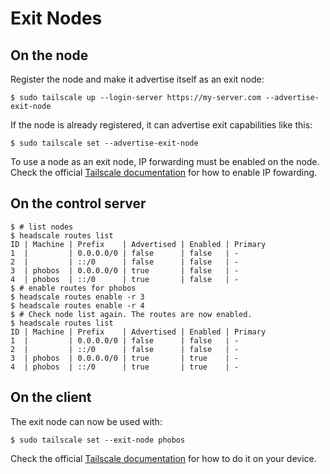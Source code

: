 # Exit Nodes

## On the node

Register the node and make it advertise itself as an exit node:

```console
$ sudo tailscale up --login-server https://my-server.com --advertise-exit-node
```

If the node is already registered, it can advertise exit capabilities like this:

```console
$ sudo tailscale set --advertise-exit-node
```

To use a node as an exit node, IP forwarding must be enabled on the node. Check the official [Tailscale documentation](https://tailscale.com/kb/1019/subnets/?tab=linux#enable-ip-forwarding) for how to enable IP fowarding.

## On the control server

```console
$ # list nodes
$ headscale routes list
ID | Machine | Prefix    | Advertised | Enabled | Primary
1  |         | 0.0.0.0/0 | false      | false   | -
2  |         | ::/0      | false      | false   | -
3  | phobos  | 0.0.0.0/0 | true       | false   | -
4  | phobos  | ::/0      | true       | false   | -
$ # enable routes for phobos
$ headscale routes enable -r 3
$ headscale routes enable -r 4
$ # Check node list again. The routes are now enabled.
$ headscale routes list
ID | Machine | Prefix    | Advertised | Enabled | Primary
1  |         | 0.0.0.0/0 | false      | false   | -
2  |         | ::/0      | false      | false   | -
3  | phobos  | 0.0.0.0/0 | true       | true    | -
4  | phobos  | ::/0      | true       | true    | -
```

## On the client

The exit node can now be used with:

```console
$ sudo tailscale set --exit-node phobos
```

Check the official [Tailscale documentation](https://tailscale.com/kb/1103/exit-nodes/?q=exit#step-3-use-the-exit-node) for how to do it on your device.
